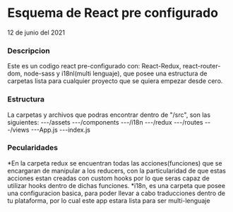 # Esquema de React pre configurado 
12 de junio del 2021

### Descripcion
Este es un codigo react pre-configurado con: React-Redux, react-router-dom, node-sass y i18nl(multi lenguaje), que posee una estructura de carpetas lista para cualquier proyecto que se quiera empezar desde cero.

### Estructura
La carpetas y archivos que podras encontrar dentro de "/src", son las siguientes:
---/assets
---/components
---/i18n
---/redux
---/routes
---/views
---App.js
---index.js

### Pecularidades
*En la carpeta redux se encuentran todas las acciones(funciones) que se encargaran de manipular a los reducers, con la particularidad de que estas acciones estan creadas con custom hooks por lo que seras capaz de utilizar hooks dentro de dichas funciones.
*i18n, es una carpeta que posee una configuracion basica, para poder llevar a cabo traducciones dentro de tu plataforma, por lo cual este app estara lista para ser multi-lenguaje
